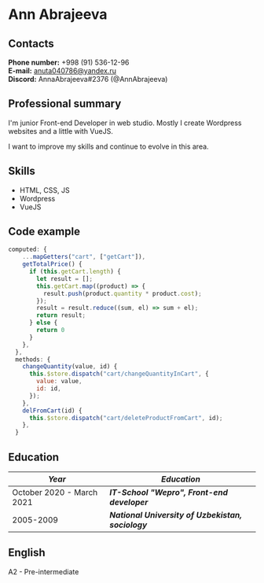 # Ann Abrajeeva

## Contacts

__Phone number:__ +998 (91) 536-12-96  
__E-mail:__ anuta040786@yandex.ru  
__Discord:__ AnnaAbrajeeva#2376 (@AnnAbrajeeva)  

## Professional summary
I'm junior Front-end Developer in web studio. Mostly I create Wordpress websites and a little with VueJS.  

I want to improve my skills and continue to evolve in this area.

## Skills

* HTML, CSS, JS
* Wordpress
* VueJS

## Code example

```javascript
computed: {
    ...mapGetters("cart", ["getCart"]),
    getTotalPrice() {
      if (this.getCart.length) {
        let result = [];
        this.getCart.map((product) => {
          result.push(product.quantity * product.cost);
        });
        result = result.reduce((sum, el) => sum + el);
        return result;
      } else {
        return 0
      }
    },
  },
  methods: {
    changeQuantity(value, id) {
      this.$store.dispatch("cart/changeQuantityInCart", {
        value: value,
        id: id,
      });
    },
    delFromCart(id) {
      this.$store.dispatch("cart/deleteProductFromCart", id);
    },
  } 
  ```
  
   ## Education
| ***Year***  | ***Education*** |
| ------------- | ------------- |
| October 2020 - March 2021  | ___IT-School "Wepro", Front-end developer___  |
| 2005-2009  | ___National University of Uzbekistan, sociology___  |

 

  ## English

  A2 - Pre-intermediate

